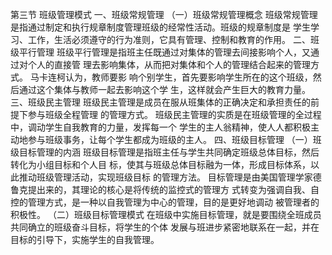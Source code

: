 第三节 班级管理模式
一、班级常规管理
（一）班级常规管理概念
班级常规管理是指通过制定和执行规章制度管理班级的经常性活动。班级的规章制度是
学生学习、工作，生活必须遵守的行为准则，它具有管理、控制和教育的作用。
二、班级平行管理
班级平行管理是指班主任既通过对集体的管理去间接影响个人，又通过对个人的直接管
理去影响集体，从而把对集体和个人的管理结合起来的管理方式。 马卡连柯认为，教师要影
响个别学生，首先要影响学生所在的这个班级，然后通过这个集体与教师一起去影响这个学
生，这样就会产生巨大的教育力量。
三、班级民主管理
班级民主管理是成员在服从班集体的正确决定和承担责任的前提下参与班级全程管理
的管理方式。
班级民主管理的实质是在班级管理的全过程中，调动学生自我教育的力量，发挥每一个
学生的主人翁精神，使人人都积极主动地参与班级事务，让每个学生都成为班级的主人。
四、班级目标管理
（一）班级目标管理的内涵
班级目标管理是指班主任与学生共同确定班级总体目标，然后转化为小组目标和个人目
标，使其与班级总体目标融为一体，形成目标体系，以此推动班级管理活动，实现班级目标
的管理方法。
目标管理是由美国管理学家德鲁克提出来的，其理论的核心是将传统的监控式的管理方
式转变为强调自我、自控的管理方式，是一种以自我管理为中心的管理，目的是更好地调动
被管理者的积极性。
（二）班级目标管理模式
在班级中实施目标管理，就是要围绕全班成员共同确立的班级奋斗目标，将学生的个体
发展与班进步紧密地联系在一起，并在目标的引导下，实施学生的自我管理。